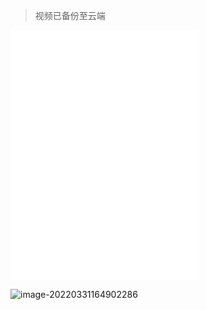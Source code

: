 
> 视频已备份至云端

<iframe
  src="//player.bilibili.com/player.html?aid=66929320&bvid=BV124411k7uV&cid=116062245&page=1"
  scrolling="no"
  border="0"
  frameborder="no"
  framespacing="0"
  allowfullscreen="true"
  style="height:400px;"
></iframe>

![image-20220331164902286](https://aliyun-oss-lpj.oss-cn-qingdao.aliyuncs.com/images/by-picgo/image-20220331164902286.png)
